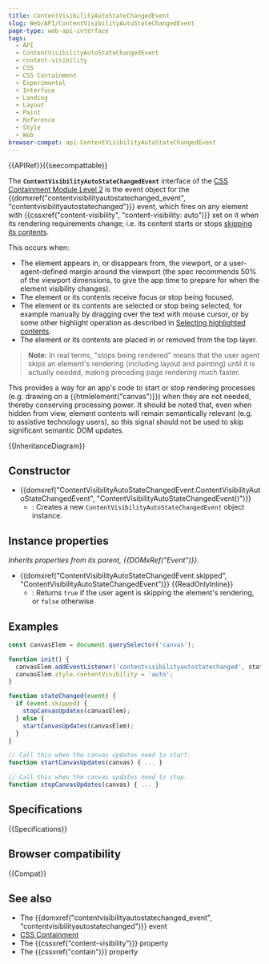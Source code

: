 ```yaml
---
title: ContentVisibilityAutoStateChangedEvent
slug: Web/API/ContentVisibilityAutoStateChangedEvent
page-type: web-api-interface
tags:
  - API
  - ContentVisibilityAutoStateChangedEvent
  - content-visibility
  - CSS
  - CSS Containment
  - Experimental
  - Interface
  - Landing
  - Layout
  - Paint
  - Reference
  - Style
  - Web
browser-compat: api.ContentVisibilityAutoStateChangedEvent
---
```


{{APIRef}}{{seecompattable}}

The **`ContentVisibilityAutoStateChangedEvent`** interface of the [CSS Containment Module Level 2](https://www.w3.org/TR/css-contain-2/#content-visibility-auto-state-changed) is the event object for the {{domxref("contentvisibilityautostatechanged_event", "contentvisibilityautostatechanged")}} event, which fires on any element with {{cssxref("content-visibility", "content-visibility: auto")}} set on it when its rendering requirements change; i.e. its content starts or stops [skipping its contents](https://www.w3.org/TR/css-contain-2/#skips-its-contents).

This occurs when:

- The element appears in, or disappears from, the viewport, or a user-agent-defined margin around the viewport (the spec recommends 50% of the viewport dimensions, to give the app time to prepare for when the element visibility changes).
- The element or its contents receive focus or stop being focused.
- The element or its contents are selected or stop being selected, for example manually by dragging over the text with mouse cursor, or by some other highlight operation as described in [Selecting highlighted contents](https://www.w3.org/TR/css-pseudo-4/#highlight-selectors).
- The element or its contents are placed in or removed from the top layer.

> **Note:** In real terms, "stops being rendered" means that the user agent skips an element's rendering (including layout and painting) until it is actually needed, making preceding page rendering much faster.

This provides a way for an app's code to start or stop rendering processes (e.g. drawing on a {{htmlelement("canvas")}}) when they are not needed, thereby conserving processing power. It should be noted that, even when hidden from view, element contents will remain semantically relevant (e.g. to assistive technology users), so this signal should not be used to skip significant semantic DOM updates.

{{InheritanceDiagram}}

## Constructor

- {{domxref("ContentVisibilityAutoStateChangedEvent.ContentVisibilityAutoStateChangedEvent", "ContentVisibilityAutoStateChangedEvent()")}}
  - : Creates a new `ContentVisibilityAutoStateChangedEvent` object instance.

## Instance properties

_Inherits properties from its parent, {{DOMxRef("Event")}}._

- {{domxref("ContentVisibilityAutoStateChangedEvent.skipped", "ContentVisibilityAutoStateChangedEvent")}} {{ReadOnlyInline}}
  - : Returns `true` if the user agent is skipping the element's rendering, or `false` otherwise.

## Examples

```js
const canvasElem = document.querySelector('canvas');

function init() {
  canvasElem.addEventListener('contentvisibilityautostatechanged', stateChanged);
  canvasElem.style.contentVisibility = 'auto';
}

function stateChanged(event) {
  if (event.skipped) {
    stopCanvasUpdates(canvasElem);
  } else {
    startCanvasUpdates(canvasElem);
  }
}

// Call this when the canvas updates need to start.
function startCanvasUpdates(canvas) { ... }

// Call this when the canvas updates need to stop.
function stopCanvasUpdates(canvas) { ... }
```

## Specifications

{{Specifications}}

## Browser compatibility

{{Compat}}

## See also

- The {{domxref("contentvisibilityautostatechanged_event", "contentvisibilityautostatechanged")}} event
- [CSS Containment](/en-US/docs/Web/CSS/CSS_Containment)
- The {{cssxref("content-visibility")}} property
- The {{cssxref("contain")}} property
